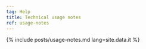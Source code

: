 ```yaml
---
tag: Help
title: Technical usage notes
ref: usage-notes
---
```


{% include posts/usage-notes.md lang=site.data.it %}
